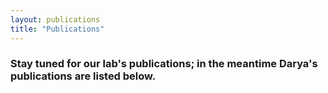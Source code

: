 ```yaml
---
layout: publications
title: "Publications"
---
```


### Stay tuned for our lab's publications; in the meantime Darya's publications are listed below.


